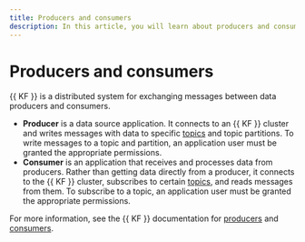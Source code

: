 ```yaml
---
title: Producers and consumers
description: In this article, you will learn about producers and consumers.
---
```


# Producers and consumers

{{ KF }} is a distributed system for exchanging messages between data producers and consumers.

* **Producer** is a data source application. It connects to an {{ KF }} cluster and writes messages with data to specific [topics](topics.md) and topic partitions. To write messages to a topic and partition, an application user must be granted the appropriate permissions.
* **Consumer** is an application that receives and processes data from producers. Rather than getting data directly from a producer, it connects to the {{ KF }} cluster, subscribes to certain [topics](topics.md), and reads messages from them. To subscribe to a topic, an application user must be granted the appropriate permissions.

For more information, see the {{ KF }} documentation for [producers](https://kafka.apache.org/documentation/#theproducer) and [consumers](https://kafka.apache.org/documentation/#theconsumer).
